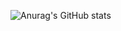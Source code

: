 ![Anurag's GitHub stats](https://github-readme-stats.vercel.app/api?username=mrinalmayank7&show_icons=true&theme=radical)
